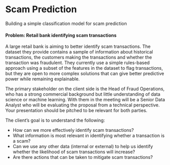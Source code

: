 # Scam Prediction
Building a simple classification model for scam prediction

#### Problem: Retail bank identifying scam transactions

A large retail bank is aiming to better identify scam transactions. The dataset they provide contains a sample of information about historical transactions, the customers making the transactions and whether the transaction was fraudulent. They currently use a simple rules-based approach using a subset of the features in the dataset to flag transactions, but they are open to more complex solutions that can give better predictive power while remaining explainable.

The primary stakeholder on the client side is the Head of Fraud Operations, who has a strong commercial background but little understanding of data science or machine learning. With them in the meeting will be a Senior Data Analyst who will be evaluating the proposal from a technical perspective. Your presentation should be pitched to be relevant for both parties.

The client’s goal is to understand the following:  
- How can we more effectively identify scam transactions?
- What information is most relevant in identifying whether a transaction is a scam?
- Can we use any other data (internal or external) to help us identify whether the likelihood of scam transactions will increase? 
- Are there actions that can be taken to mitigate scam transactions?

